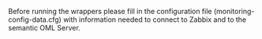 Before running the wrappers please fill in the configuration file (monitoring-config-data.cfg) with information needed to connect to Zabbix and to the semantic OML Server.
